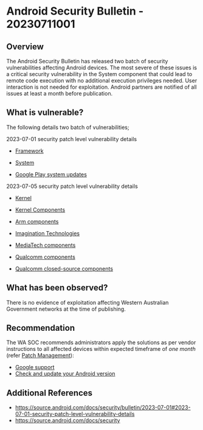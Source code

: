 # Android Security Bulletin - 20230711001

## Overview

The Android Security Bulletin has released two batch of security vulnerabilities affecting Android devices. The most severe of these issues is a critical security vulnerability in the System component that could lead to remote code execution with no additional execution privileges needed. User interaction is not needed for exploitation.
Android partners are notified of all issues at least a month before publication.

## What is vulnerable?

The following details two batch of vulnerabilities;

2023-07-01 security patch level vulnerability details

- [Framework](https://source.android.com/docs/security/bulletin/2023-07-01#framework)

- [System](https://source.android.com/docs/security/bulletin/2023-07-01#system)

- [Google Play system updates](https://source.android.com/docs/security/bulletin/2023-07-01#google-play-system-updates)

2023-07-05 security patch level vulnerability details

- [Kernel](https://source.android.com/docs/security/bulletin/2023-07-01#kernel)

- [Kernel Components](https://source.android.com/docs/security/bulletin/2023-07-01#kernel-components)

- [Arm components](https://source.android.com/docs/security/bulletin/2023-07-01#arm-components)

- [Imagination Technologies](https://source.android.com/docs/security/bulletin/2023-07-01#imagination-technologies)

- [MediaTech components](https://source.android.com/docs/security/bulletin/2023-07-01#mediatek)

- [Qualcomm components](https://source.android.com/docs/security/bulletin/2023-07-01#qualcomm-components)

- [Qualcomm closed-source components](https://source.android.com/docs/security/bulletin/2023-07-01#qualcomm-closed-source)

## What has been observed?

There is no evidence of exploitation affecting Western Australian Government networks at the time of publishing.

## Recommendation

The WA SOC recommends administrators apply the solutions as per vendor instructions to all affected devices within expected timeframe of *one month* (refer [Patch Management](../guidelines/patch-management.md)):

- [Google support](https://support.google.com/pixelphone/answer/4457705)
- [Check and update your Android version](https://support.google.com/android/answer/7680439?sjid=12619948930270875911-AP)

## Additional References

- https://source.android.com/docs/security/bulletin/2023-07-01#2023-07-01-security-patch-level-vulnerability-details
- https://source.android.com/docs/security
